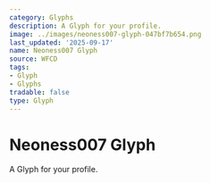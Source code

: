 ```yaml
---
category: Glyphs
description: A Glyph for your profile.
image: ../images/neoness007-glyph-047bf7b654.png
last_updated: '2025-09-17'
name: Neoness007 Glyph
source: WFCD
tags:
- Glyph
- Glyphs
tradable: false
type: Glyph
---
```


# Neoness007 Glyph

A Glyph for your profile.

